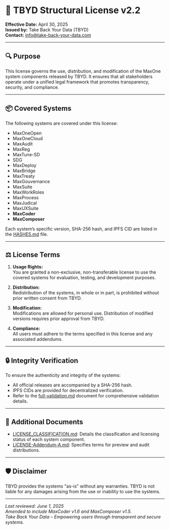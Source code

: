 # 📄 TBYD Structural License v2.2

**Effective Date:** April 30, 2025  
**Issued by:** Take Back Your Data (TBYD)  
**Contact:** info@take-back-your-data.com

---

## 🔍 Purpose

This license governs the use, distribution, and modification of the MaxOne system components released by TBYD. It ensures that all stakeholders operate under a unified legal framework that promotes transparency, security, and compliance.

---

## 📦 Covered Systems

The following systems are covered under this license:

- MaxOneOpen  
- MaxOneCloud  
- MaxAudit  
- MaxReg  
- MaxTune-SD  
- SDG  
- MaxDeploy  
- MaxBridge  
- MaxTreaty  
- MaxGouvernance  
- MaxSuite  
- MaxWorkRoles  
- MaxProcess  
- MaxJudical  
- MaxUXSuite  
- **MaxCoder**  
- **MaxComposer**

Each system’s specific version, SHA-256 hash, and IPFS CID are listed in the [HASHES.md](./HASHES.md) file.

---

## ⚖️ License Terms

1. **Usage Rights:**  
   You are granted a non-exclusive, non-transferable license to use the covered systems for evaluation, testing, and development purposes.

2. **Distribution:**  
   Redistribution of the systems, in whole or in part, is prohibited without prior written consent from TBYD.

3. **Modification:**  
   Modifications are allowed for personal use. Distribution of modified versions requires prior approval from TBYD.

4. **Compliance:**  
   All users must adhere to the terms specified in this license and any associated addendums.

---

## 🔒 Integrity Verification

To ensure the authenticity and integrity of the systems:

- All official releases are accompanied by a SHA-256 hash.
- IPFS CIDs are provided for decentralized verification.
- Refer to the [full-validation.md](./full-validation.md) document for comprehensive validation details.

---

## 📄 Additional Documents

- [LICENSE_CLASSIFICATION.md](./LICENSE_CLASSIFICATION.md): Details the classification and licensing status of each system component.  
- [LICENSE-Addendum-A.md](./LICENSE-Addendum-A.md): Specifies terms for preview and audit distributions.

---

## 🛡️ Disclaimer

TBYD provides the systems "as-is" without any warranties. TBYD is not liable for any damages arising from the use or inability to use the systems.

---

_Last reviewed: June 1, 2025_  
_Amended to include MaxCoder v1.6 and MaxComposer v1.5._  
_Take Back Your Data – Empowering users through transparent and secure systems._
